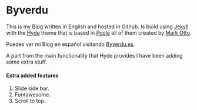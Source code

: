 # Byverdu

This is my Blog written in English and hosted in Github. Is build using [Jekyll](http://jekyllrb.com) with the [Hyde](https://github.com/poole/hyde) theme that is based in [Poole](https://github.com/poole/poole) all of them created by [Mark Otto](https://github.com/mdo).

Puedes ver mi Blog en español visitando [Byverdu.es](http://byverdu.es).

A part from the main functionality that Hyde provides I have been adding some extra stuff.

#### Extra added features 

1. Slide side bar.
2. Fontawesome.
3. Scroll to top. 

